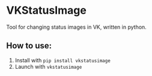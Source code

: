 # VKStatusImage

Tool for changing status images in VK, written in python.

## How to use:

1. Install with `pip install vkstatusimage`
2. Launch with `vkstatusimage`
